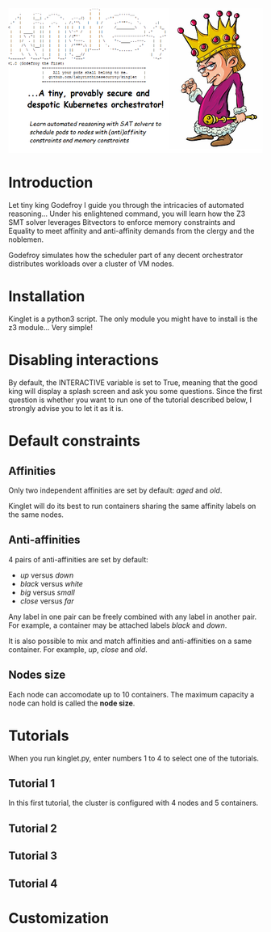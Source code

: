 ![alt text](https://github.com/labyrinthinesecurity/kinglet/blob/main/banner.png?raw=true)

# Introduction

Let tiny king Godefroy I guide you through the intricacies of automated reasoning... Under his enlightened command, you will learn how the Z3 SMT solver leverages Bitvectors to enforce memory constraints and Equality to meet affinity and anti-affinity demands from the clergy and the noblemen.

Godefroy simulates how the scheduler part of any decent orchestrator distributes workloads over a cluster of VM nodes.

# Installation

Kinglet is a python3 script. The only module you might have to install is the z3 module... Very simple!

# Disabling interactions

By default, the INTERACTIVE variable is set to True, meaning that the good king will display a splash screen and ask you some questions. Since the first question is whether you want to run one of the tutorial described below, I strongly advise you to let it as it is.

# Default constraints

## Affinities

Only two independent affinities are set by default: *aged* and *old*.

Kinglet will do its best to run containers sharing the same affinity labels on the same nodes.

## Anti-affinities

4 pairs of anti-affinities are set by default:
- *up* versus *down*
- *black* versus *white*
- *big* versus *small*
- *close* versus *far*

Any label in one pair can be freely combined with any label in another pair. For example, a container may be attached labels *black* and *down*.

It is also possible to mix and match affinities and anti-affinities on a same container. For example, *up*, *close* and *old*.

## Nodes size

Each node can accomodate up to 10 containers. The maximum capacity a node can hold is called the **node size**.

# Tutorials

When you run kinglet.py, enter numbers 1 to 4 to select one of the tutorials.

## Tutorial 1

In this first tutorial, the cluster is configured with 4 nodes and 5 containers.

## Tutorial 2

## Tutorial 3

## Tutorial 4

# Customization
